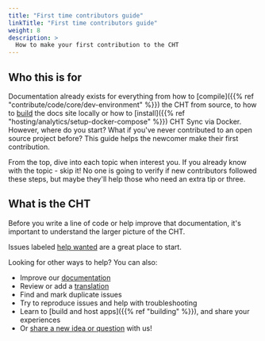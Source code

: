 ```yaml
---
title: "First time contributors guide"
linkTitle: "First time contributors guide"
weight: 8
description: >
  How to make your first contribution to the CHT 
---
```


## Who this is for

Documentation already exists for everything from how to [compile]({{% ref "contribute/code/core/dev-environment" %}}) the CHT from source, to how to [build](https://github.com/medic/cht-docs/blob/main/README.md) the docs site locally or how to [install]({{% ref "hosting/analytics/setup-docker-compose" %}}) CHT Sync via Docker.  However, where do you start?  What if you've never contributed to an open source project before? This guide helps the newcomer make their first contribution. 

From the top, dive into each topic when interest you.  If you already know with the topic - skip it! No one is going to verify if new contributors followed these steps, but maybe they'll help those who need an extra tip or three.

## What is the CHT

Before you write a line of code or help improve that documentation, it's important to understand the larger picture of the CHT.  


Issues labeled [help wanted](https://github.com/medic/cht-core/labels/Help%20wanted) are a great place to start.

Looking for other ways to help? You can also:
* Improve our [documentation](#improving-our-documentation)
* Review or add a [translation](#translations)
* Find and mark duplicate issues
* Try to reproduce issues and help with troubleshooting
* Learn to [build and host apps]({{% ref "building" %}}), and share your experiences
* Or [share a new idea or question](https://forum.communityhealthtoolkit.org) with us!